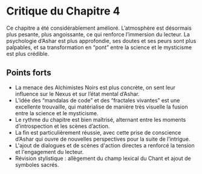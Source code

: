 # Critique du Chapitre 4

Ce chapitre a été considérablement amélioré. L’atmosphère est désormais plus pesante, plus angoissante, ce qui renforce l’immersion du lecteur. La psychologie d’Ashar est plus approfondie, ses doutes et ses peurs sont plus palpables, et sa transformation en “pont” entre la science et le mysticisme est plus crédible.
## Points forts
- La menace des Alchimistes Noirs est plus concrète, on sent leur influence sur le Nexus et sur l’état mental d’Ashar.
- L’idée des “mandalas de code” et des “fractales vivantes” est une excellente trouvaille, qui matérialise de manière très visuelle la fusion entre la science et le mysticisme.
- Le rythme du chapitre est bien maîtrisé, alternant entre les moments d’introspection et les scènes d’action.
- La fin est particulièrement réussie, avec cette prise de conscience d’Ashar qui ouvre de nouvelles perspectives pour la suite de l’intrigue.
- L'ajout de dialogues et de scènes d'action directes a renforcé la tension et l'engagement du lecteur.
- Révision stylistique : allègement du champ lexical du Chant et ajout de symboles sacrés.
